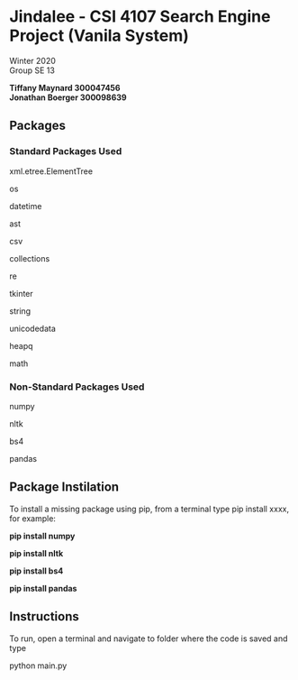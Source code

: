 # Jindalee - CSI 4107 Search Engine Project (Vanila System)

Winter 2020<br>
Group SE 13

<strong>Tiffany Maynard 300047456<br>
Jonathan Boerger 300098639</strong>


<h2> Packages</h2>
<h3>Standard Packages Used</h3>

xml.etree.ElementTree

os

datetime

ast

csv

collections

re

tkinter

string

unicodedata

heapq

math


<h3>Non-Standard Packages Used</h3>

numpy

nltk

bs4

pandas
<h2> Package Instilation </h2>

To install a missing package using pip, from a terminal type pip install xxxx, for example:

<strong>pip install numpy</strong>

<strong>pip install nltk</strong>

<strong>pip install bs4</strong>

<strong>pip install pandas</strong>

<h2> Instructions</h2>

To run, open a terminal and navigate to folder where the code is saved and type

python main.py

